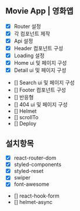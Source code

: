 ## Movie App | 영화앱

- [x] Router 설정
- [x] 각 컴포넌트 제작
- [x] Api 설정
- [x] Header 컴포넌트 구성
- [x] Loading 설정
- [x] Home ui 및 페이지 구성
- [x] Detail ui 및 페이지 구성
- [] Search ui 및 페이지 구성
- [] Footer 컴포넌트 구성
- [] 반응형
- [] 404 ui 및 페이지 구성
- [] Helmet
- [] scrollTo
- [] Deploy

## 설치항목

- [x] react-router-dom
- [x] styled-components
- [x] styled-reset
- [x] swiper
- [x] font-awesome
- [] react-hook-form
- [] helmet-async
